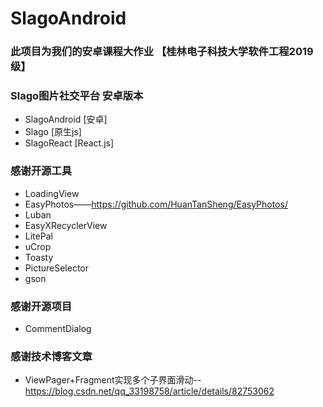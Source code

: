 # SlagoAndroid
### 此项目为我们的安卓课程大作业 【桂林电子科技大学软件工程2019级】
### Slago图片社交平台 安卓版本
* SlagoAndroid [安卓]
* Slago [原生js]
* SlagoReact [React.js]

### 感谢开源工具  
* LoadingView  
* EasyPhotos——https://github.com/HuanTanSheng/EasyPhotos/  
* Luban  
* EasyXRecyclerView  
* LitePal  
* uCrop
* Toasty
* PictureSelector
* gson

### 感谢开源项目
* CommentDialog  

### 感谢技术博客文章  
* ViewPager+Fragment实现多个子界面滑动--https://blog.csdn.net/qq_33198758/article/details/82753062  



